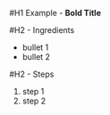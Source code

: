 #H1 Example - **Bold Title**

#H2 - Ingredients

- bullet 1
- bullet 2

#H2 - Steps

1. step 1
2. step 2
